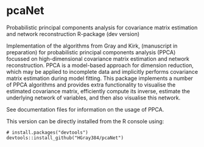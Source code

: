 # pcaNet
Probabilistic principal components analysis for covariance matrix estimation and network reconstruction R-package (dev version)

Implementation of the algorithms from Gray and Kirk, (manuscript in preparation) for probabilistic principal components 
analysis (PPCA) focussed on high-dimensional covariance matrix estimation and network reconstruction. PPCA
is a model-based approach for dimension reduction, which may be applied to incomplete data and implicitly performs 
covariance matrix estimation during model fitting. This package implements a number of PPCA algorithms and
provides extra functionality to visualise the estimated covariance matrix, efficiently compute its inverse, estimate
the underlying network of variables, and then also visualise this network.

See documentation files for information on the usage of PPCA.

This version can be directly installed from the R console using:

```
# install.packages("devtools")
devtools::install_github("HGray384/pcaNet")
```

